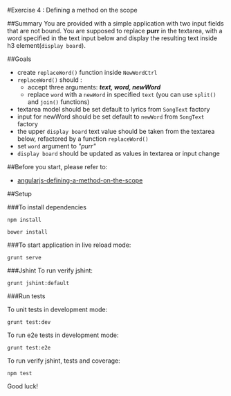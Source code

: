 #Exercise 4 : Defining a method on the scope

##Summary
You are provided with a simple application with two input fields that are not bound. You are supposed to replace **purr** 
in the textarea, with a word specified in the text input below and display the resulting text inside h3 element(`display board`).

##Goals

* create `replaceWord()` function inside `NewWordCtrl` 
* `replaceWord()` should :
    * accept three arguments: ***text, word, newWord*** 
    * replace `word` with a `newWord` in specified `text` (you can use `split()` and `join()` functions)
* textarea model should be set default to lyrics from `SongText` factory
* input for newWord should be set default to `newWord` from `SongText` factory 
* the upper `display board` text value should be taken from the textarea below, refactored by a function `replaceWord()` 
* set `word` argument to *"purr"*
* `display board` should be updated as values in textarea or input change

##Before you start, please refer to:
* [angularjs-defining-a-method-on-the-scope](https://egghead.io/lessons/angularjs-defining-a-method-on-the-scope)

##Setup
 
###To install dependencies 

```
npm install
```

```
bower install
```

###To start application in live reload mode:

    grunt serve
    
###Jshint
To run verify jshint:
    
    grunt jshint:default

###Run tests

To unit tests in development mode:
    
    grunt test:dev
    
To run e2e tests in development mode:

    grunt test:e2e

To run verify jshint, tests and coverage:

    npm test


Good luck!
